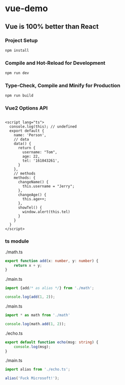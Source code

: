 # vue-demo

## Vue is 100% better than React

### Project Setup

```sh
npm install
```

### Compile and Hot-Reload for Development

```sh
npm run dev
```

### Type-Check, Compile and Minify for Production

```sh
npm run build
```

### Vue2 Options API

```vue

<script lang="ts">
  console.log(this); // undefined
  export default {
    name: 'Person',
    // data
    data() {
      return {
        username: "Tom",
        age: 22,
        tel: '161043261',
      }
    },
    // methods
    methods: {
      changeName() {
        this.username = "Jerry";
      },
      changeAge() {
        this.age++;
      },
      showTel() {
        window.alert(this.tel)
      }
    }
  }
</script>
```

### ts module

./math.ts

```ts
export function add(x: number, y: number) {
    return x + y;
}
```

./main.ts

```ts
import {add/* as alias */} from './math';

console.log(add(1, 2));
```

./main.ts

```ts
import * as math from './math'

console.log(math.add(1, 2));
```

./echo.ts

```ts
export default function echo(msg: string) {
    console.log(msg);
}
```

./main.ts

```ts
import alias from './echo.ts';

alias('Fuck Microsoft!');
```
